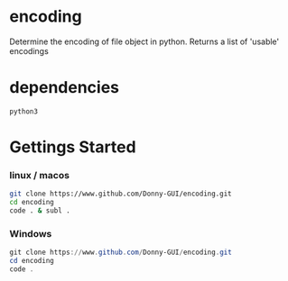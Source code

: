 # encoding
Determine the encoding of file object in python. Returns a list of 'usable' encodings


# dependencies

```
python3
```

# Gettings Started

### linux / macos

```Bash
git clone https://www.github.com/Donny-GUI/encoding.git
cd encoding
code . & subl .
```

### Windows

```Powershell
git clone https://www.github.com/Donny-GUI/encoding.git
cd encoding
code .
```
